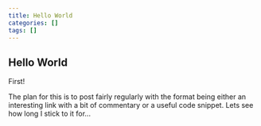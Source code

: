 ```yaml
---
title: Hello World
categories: []
tags: []
---
```


## Hello World

First!

The plan for this is to post fairly regularly with the format being either an interesting link with a bit of commentary or a useful code snippet. Lets see how long I stick to it for...
